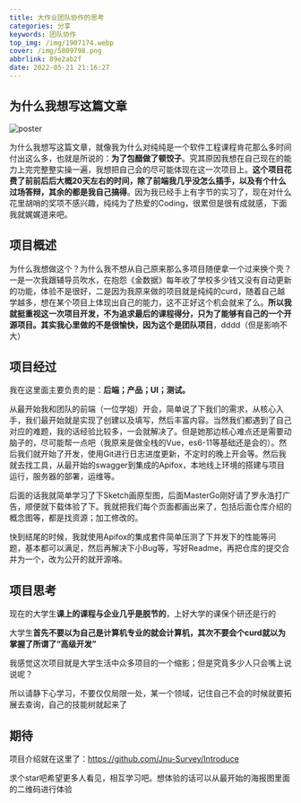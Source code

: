 ```yaml
---
title: 大作业团队协作的思考
categories: 分享
keywords: 团队协作
top_img: /img/1907174.webp
cover: /img/5809798.png
abbrlink: 89e2ab2f
date: 2022-05-21 21:16:27
---
```


##  为什么我想写这篇文章

![poster](https://pic.hengy1.top/typora/202205252214451.webp)

为什么我想写这篇文章，就像我为什么对纯纯是一个软件工程课程肯花那么多时间付出这么多，也就是所说的：**为了包醋做了顿饺子**。究其原因我想在自己现在的能力上完完整整实操一遍，我想把自己会的尽可能体现在这一次项目上。**这个项目花费了前前后后大概20天左右的时间，除了前端我几乎没怎么插手，以及有个什么过场答辩，其余的都是我自己搞得**。因为我已经手上有字节的实习了，现在对什么花里胡哨的奖项不感兴趣，纯纯为了热爱的Coding，很累但是很有成就感，下面我就娓娓道来吧。

##  项目概述

为什么我想做这个？为什么我不想从自己原来那么多项目随便拿一个过来换个壳？一是一次我跟辅导员吹水，在抱怨《金数据》每年收了学校多少钱又没有自动更新的功能，体验不是很好，二是因为我原来做的项目就是纯纯的curd，随着自己越学越多，想在某个项目上体现出自己的能力，这不正好这个机会就来了么。**所以我就挺重视这一次项目开发，不为追求最后的课程得分，只为了能够有自己的一个开源项目。**其实我心里做的不是很愉快，因为这个是**团队项目**，dddd（但是影响不大）

##  项目经过

我在这里面主要负责的是：**后端；产品；UI；测试。**

从最开始我和团队的前端（一位学姐）开会，简单说了下我们的需求，从核心入手，我们最开始就是实现了创建以及填写，然后丰富内容。当然我们都遇到了自己对应的难题，我的话经验比较多，一会就解决了。但是她那边核心难点还是需要动脑子的，尽可能帮一点吧（我原来是做全栈的Vue，es6-11等基础还是会的）。然后我们就开始了开发，使用Git进行日志进度更新，不定时的晚上开会等。然后我就去找工具，从最开始的swagger到集成的Apifox，本地线上环境的搭建与项目运行，服务器的部署，运维等。

后面的话我就简单学习了下Sketch画原型图，后面MasterGo刚好请了罗永浩打广告，顺便就下载体验了下。我就把我们每个页面都画出来了，包括后面仓库介绍的概念图等，都是找资源；加工修改的。

快到结尾的时候，我就使用Apifox的集成套件简单压测了下并发下的性能等问题，基本都可以满足，然后再解决下小Bug等，写好Readme，再把仓库的提交合并为一个，改为公开的就开源咯。

##  项目思考

现在的大学生**课上的课程与企业几乎是脱节的**，上好大学的课保个研还是行的

大学生**首先不要以为自己是计算机专业的就会计算机，其次不要会个curd就以为掌握了所谓了“高级开发”**

我感觉这次项目就是大学生活中众多项目的一个缩影；但是究竟多少人只会嘴上说说呢？

所以请静下心学习，不要仅仅局限一处，某一个领域，记住自己不会的时候就要拓展去查询，自己的技能树就起来了

##  期待

项目介绍就在这里了：https://github.com/Jnu-Survey/Introduce

求个star吧希望更多人看见，相互学习吧。想体验的话可以从最开始的海报图里面的二维码进行体验

